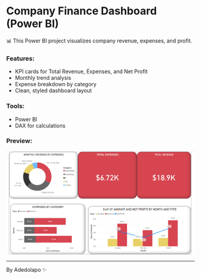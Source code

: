 # Company Finance Dashboard (Power BI)

📊 This Power BI project visualizes company revenue, expenses, and profit.

### Features:
- KPI cards for Total Revenue, Expenses, and Net Profit
- Monthly trend analysis
- Expense breakdown by category
- Clean, styled dashboard layout

### Tools:
- Power BI
- DAX for calculations

### Preview:
![Dashboard Screenshot](Screenshot%202025-06-07%20210839.png)

---
By Adedolapo ✨
